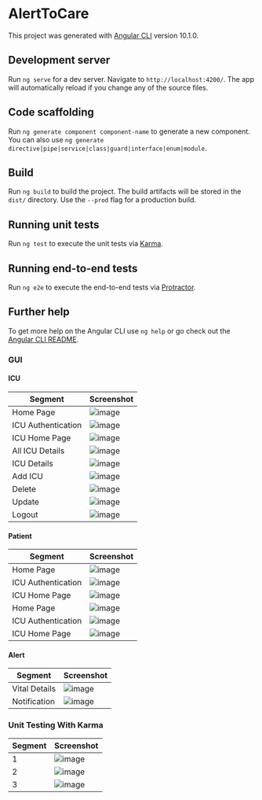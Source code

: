 # AlertToCare

This project was generated with [Angular CLI](https://github.com/angular/angular-cli) version 10.1.0.

## Development server

Run `ng serve` for a dev server. Navigate to `http://localhost:4200/`. The app will automatically reload if you change any of the source files.

## Code scaffolding

Run `ng generate component component-name` to generate a new component. You can also use `ng generate directive|pipe|service|class|guard|interface|enum|module`.

## Build

Run `ng build` to build the project. The build artifacts will be stored in the `dist/` directory. Use the `--prod` flag for a production build.

## Running unit tests

Run `ng test` to execute the unit tests via [Karma](https://karma-runner.github.io).

## Running end-to-end tests

Run `ng e2e` to execute the end-to-end tests via [Protractor](http://www.protractortest.org/).

## Further help

To get more help on the Angular CLI use `ng help` or go check out the [Angular CLI README](https://github.com/angular/angular-cli/blob/master/README.md).



### GUI

#### ICU 
| Segment | Screenshot |
| ------ | ------ |
| Home Page |   ![image](/Images/HomePage.png)  |
| ICU Authentication |   ![image](/Images/ICUAutentication.png)  |
| ICU Home Page |   ![image](/Images/ICUHomePage.png)  |
| All ICU Details |   ![image](/Images/available_icu.png)  |
| ICU Details |   ![image](/Images/ICU_details.png)  |
| Add ICU |   ![image](/Images/RegisterICUMessage.png)  |
| Delete |   ![image](/Images/deleteICU.png)  |
| Update |   ![image](/Images/update_ICU.png)  |
| Logout |   ![image](/Images/Logout.png)  |



#### Patient
| Segment | Screenshot |
| ------ | ------ |
| Home Page |   ![image](/images/HomePage.png)  |
| ICU Authentication |   ![image](/images/ICUAutentication.png)  |
| ICU Home Page |   ![image](/images/ICUAutentication.png)  |
| Home Page |   ![image](/images/HomePage.png)  |
| ICU Authentication |   ![image](/images/ICUAutentication.png)  |
| ICU Home Page |   ![image](/images/ICUAutentication.png)  |



#### Alert
| Segment | Screenshot |
| ------ | ------ |
| Vital Details |   ![image](/Images/SendAlert1.png)  |
| Notification |   ![image](/Images/SendAlert2.png)  |

### Unit Testing With Karma
| Segment | Screenshot |
| ------ | ------ |
| 1 |   ![image](/Images/Karma1.png)  |
| 2 |   ![image](/Images/Karma2.png)  |
| 3 |   ![image](/Images/Karma3.png)  |
